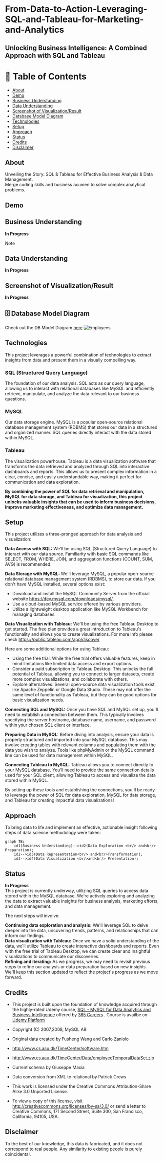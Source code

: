 # From-Data-to-Action-Leveraging-SQL-and-Tableau-for-Marketing-and-Analytics
## Unlocking Business Intelligence: A Combined Approach with SQL and Tableau
# 📝 Table of Contents
- [About](#about)
- [Demo](#demo)
- [Business Understanding](#workflow)
- [Data Understanding](#data_undestanding)
- [Screenshot of Visualization/Result](#screenshot)
- [Database Model Diagram](#database)
- [Technologies](#techs)
- [Setup](#setup)
- [Approach](#approach)
- [Status](#status)
- [Credits](#credits)
- [Disclaimer](#Disclaimer)
## About <a name = "about"></a>
Unveiling the Story: SQL & Tableau for Effective Business Analysis & Data Management. <br/>
Merge coding skills and business acumen to solve complex analytical problems.
## Demo <a name="demo"></a>

## Business Understanding <a name= "workflow"></a>
**In Progress**<br/>
>[!NOTE]
>

## Data Understanding <a name="data_undestanding"></a>
**In Progress**<br/>
## Screenshot of Visualization/Result <a name="screenshot"></a>
**In Progress**<br/>
## 🗄️ Database Model Diagram <a name ="database"></a>
Check out the DB Model Diagram [here](https://dbdiagram.io/d/Employees-6617bcb803593b6b61c01ea1)
![Employees](https://github.com/masumesani/From-Data-to-Action-Leveraging-SQL-and-Tableau-for-Marketing-and-Analytics/assets/31848828/729daab0-f34d-4b68-a895-da7429c7faa4)



## Technologies <a name = "techs"></a>

This project leverages a powerful combination of technologies to extract insights from data and present them in a visually compelling way.

### SQL (Structured Query Language)  
The foundation of our data analysis. SQL acts as our query language, allowing us to interact with relational databases like MySQL and efficiently retrieve, manipulate, and analyze the data relevant to our business questions.

### MySQL
Our data storage engine. MySQL is a popular open-source relational database management system (RDBMS) that stores our data in a structured and organized manner. SQL queries directly interact with the data stored within MySQL.

### Tableau
The visualization powerhouse.  Tableau is a data visualization software that transforms the data retrieved and analyzed through SQL into interactive dashboards and reports.  This allows us to present complex information in a clear, concise, and easily understandable way, making it perfect for communication and data exploration.

**By combining the power of SQL for data retrieval and manipulation, MySQL for data storage, and Tableau for visualization, this project unlocks valuable insights that can be used to inform business decisions, improve marketing effectiveness, and optimize data management.**
## Setup <a name="setup"><a/>
This project utilizes a three-pronged approach for data analysis and visualization:

**Data Access with SQL:** We'll be using SQL (Structured Query Language) to interact with our data source. Familiarity with basic SQL commands like SELECT, FROM, WHERE, JOIN, and aggregation functions (COUNT, SUM, AVG) is recommended.

**Data Storage with MySQL:** We'll leverage MySQL, a popular open-source relational database management system (RDBMS), to store our data. If you don't have MySQL installed, several options exist:

- Download and install the MySQL Community Server from the official website https://dev.mysql.com/downloads/mysql/.
- Use a cloud-based MySQL service offered by various providers.
- Utilize a lightweight desktop application like MySQL Workbench for managing databases.

**Data Visualization with Tableau:** We'll be using the free Tableau Desktop to get started. The free plan provides a great introduction to Tableau's functionality and allows you to create visualizations. For more info please check https://public.tableau.com/app/discover

Here are some additional options for using Tableau:

- Using the free trial: While the free trial offers valuable features, keep in mind limitations like limited data access and export options.
- Consider a paid subscription to Tableau Desktop: This unlocks the full potential of Tableau, allowing you to connect to larger datasets, create more complex visualizations, and collaborate with others.
- Explore alternatives: Several open-source data visualization tools exist, like Apache Zeppelin or Google Data Studio. These may not offer the same level of functionality as Tableau, but they can be good options for basic visualization needs.

**Connecting SQL and MySQL:** Once you have SQL and MySQL set up, you'll need to establish a connection between them. This typically involves specifying the server hostname, database name, username, and password within your chosen SQL client or interface.

**Preparing Data in MySQL:** Before diving into analysis, ensure your data is properly structured and imported into your MySQL database. This may involve creating tables with relevant columns and populating them with the data you wish to analyze. Tools like phpMyAdmin or the MySQL command line can be used for data management within MySQL.

**Connecting Tableau to MySQL:** Tableau allows you to connect directly to your MySQL database. You'll need to provide the same connection details used for your SQL client, allowing Tableau to access and visualize the data stored within MySQL.

By setting up these tools and establishing the connections, you'll be ready to leverage the power of SQL for data exploration, MySQL for data storage, and Tableau for creating impactful data visualizations!

## Approach  <a name = "approach"></a>
To bring data to life and implement an effective, actionable insight following steps of data science methodology were taken: 
```mermaid
graph TB;
    id1(Business Understanding)-->id2(Data Exploration <br/> and<br/> Preparation);
    id2-->id3(Data Representation<br/> and<br/>Transformation);
    id3-->id4(Data Visualization <br/>and<br/> Presentation);
```
## Status <a name="status"><a/>
**In Progress**<br/>
This project is currently underway, utilizing SQL queries to access data stored within the MySQL database. We're actively exploring and analyzing the data to extract valuable insights for business analysis, marketing efforts, and data management.

The next steps will involve:

**Continuing data exploration and analysis:** We'll leverage SQL to delve deeper into the data, uncovering trends, patterns, and relationships that can inform our findings.<br/>
**Data visualization with Tableau:** Once we have a solid understanding of the data, we'll utilize Tableau to create interactive dashboards and reports. Even with the free trial of Tableau Desktop, we can create clear and insightful visualizations to communicate our discoveries.<br/>
**Refining and iterating:** As we progress, we may need to revisit previous steps to refine our analysis or data preparation based on new insights.<br/>
We'll keep this section updated to reflect the project's progress as we move forward.
## Credits <a name="credits"></a>
- This project is built upon the foundation of knowledge acquired through the highly-rated Udemy course, [SQL - MySQL for Data Analytics and Business Intelligence](https://www.udemy.com/course/sql-mysql-for-data-analytics-and-business-intelligence/?couponCode=ST8MT40924) offered by [365 Careers](https://365datascience.com/) . Course is availbe on [Udemy Platform](https://www.udemy.com/)

- Copyright (C) 2007,2008, MySQL AB
-  Original data created by Fusheng Wang and Carlo Zaniolo
-  http://www.cs.aau.dk/TimeCenter/software.htm
-  http://www.cs.aau.dk/TimeCenter/Data/employeeTemporalDataSet.zip

-  Current schema by Giuseppe Maxia 
-  Data conversion from XML to relational by Patrick Crews

- This work is licensed under the  Creative Commons Attribution-Share Alike 3.0 Unported License. 
- To view a copy of this license, visit  http://creativecommons.org/licenses/by-sa/3.0/ or send a letter to Creative Commons, 171 Second Street, Suite 300, San Francisco, California, 94105, USA.
##  Disclaimer <a name="Disclaimer"></a>
To the best of our knowledge, this data is fabricated, and it does not correspond to real people. Any similarity to existing people is purely coincidental.

